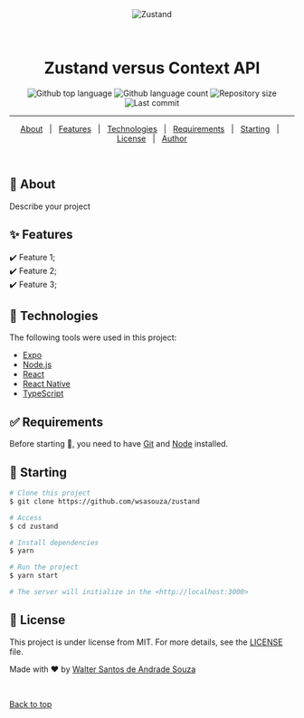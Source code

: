 <div align="center" id="top"> 
  <img src="./.github/app.gif" alt="Zustand" />

&#xa0;

  <!-- <a href="https://zustand.netlify.app">Demo</a> -->
</div>

<h1 align="center">Zustand versus Context API</h1>

<p align="center">
  <img alt="Github top language" src="https://img.shields.io/github/languages/top/wsasouza/context-api-vs-zustand?color=EE6F2F">

  <img alt="Github language count" src="https://img.shields.io/github/languages/count/wsasouza/context-api-vs-zustand?color=EE6F2F">

  <img alt="Repository size" src="https://img.shields.io/github/repo-size/wsasouza/context-api-vs-zustand?color=EE6F2F">

  <img alt="Last commit" src="https://img.shields.io/github/last-commit/wsasouza/context-api-vs-zustand?color=EE6F2F">

</p>

<hr>

<p align="center">
  <a href="#dart-about">About</a> &#xa0; | &#xa0; 
  <a href="#sparkles-features">Features</a> &#xa0; | &#xa0;
  <a href="#rocket-technologies">Technologies</a> &#xa0; | &#xa0;
  <a href="#white_check_mark-requirements">Requirements</a> &#xa0; | &#xa0;
  <a href="#checkered_flag-starting">Starting</a> &#xa0; | &#xa0;
  <a href="#memo-license">License</a> &#xa0; | &#xa0;
  <a href="https://github.com/wsasouza" target="_blank">Author</a>
</p>

<br>

## :dart: About

Describe your project

## :sparkles: Features

:heavy_check_mark: Feature 1;\
:heavy_check_mark: Feature 2;\
:heavy_check_mark: Feature 3;

## :rocket: Technologies

The following tools were used in this project:

- [Expo](https://expo.io/)
- [Node.js](https://nodejs.org/en/)
- [React](https://pt-br.reactjs.org/)
- [React Native](https://reactnative.dev/)
- [TypeScript](https://www.typescriptlang.org/)

## :white_check_mark: Requirements

Before starting :checkered_flag:, you need to have [Git](https://git-scm.com) and [Node](https://nodejs.org/en/) installed.

## :checkered_flag: Starting

```bash
# Clone this project
$ git clone https://github.com/wsasouza/zustand

# Access
$ cd zustand

# Install dependencies
$ yarn

# Run the project
$ yarn start

# The server will initialize in the <http://localhost:3000>
```

## :memo: License

This project is under license from MIT. For more details, see the [LICENSE](LICENSE.md) file.

Made with :heart: by <a href="https://github.com/wsasouza" target="_blank">Walter Santos de Andrade Souza</a>

&#xa0;

<a href="#top">Back to top</a>

